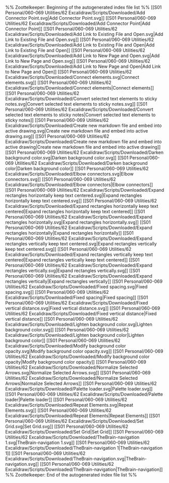 %% Zoottelkeeper: Beginning of the autogenerated index file list  %%
 [[S01 Personal/060-069 Utilities/62 Excalidraw/Scripts/Downloaded/Add Connector Point.svg|Add Connector Point.svg]]
 [[S01 Personal/060-069 Utilities/62 Excalidraw/Scripts/Downloaded/Add Connector Point|Add Connector Point]]
 [[S01 Personal/060-069 Utilities/62 Excalidraw/Scripts/Downloaded/Add Link to Existing File and Open.svg|Add Link to Existing File and Open.svg]]
 [[S01 Personal/060-069 Utilities/62 Excalidraw/Scripts/Downloaded/Add Link to Existing File and Open|Add Link to Existing File and Open]]
 [[S01 Personal/060-069 Utilities/62 Excalidraw/Scripts/Downloaded/Add Link to New Page and Open.svg|Add Link to New Page and Open.svg]]
 [[S01 Personal/060-069 Utilities/62 Excalidraw/Scripts/Downloaded/Add Link to New Page and Open|Add Link to New Page and Open]]
 [[S01 Personal/060-069 Utilities/62 Excalidraw/Scripts/Downloaded/Connect elements.svg|Connect elements.svg]]
 [[S01 Personal/060-069 Utilities/62 Excalidraw/Scripts/Downloaded/Connect elements|Connect elements]]
 [[S01 Personal/060-069 Utilities/62 Excalidraw/Scripts/Downloaded/Convert selected text elements to sticky notes.svg|Convert selected text elements to sticky notes.svg]]
 [[S01 Personal/060-069 Utilities/62 Excalidraw/Scripts/Downloaded/Convert selected text elements to sticky notes|Convert selected text elements to sticky notes]]
 [[S01 Personal/060-069 Utilities/62 Excalidraw/Scripts/Downloaded/Create new markdown file and embed into active drawing.svg|Create new markdown file and embed into active drawing.svg]]
 [[S01 Personal/060-069 Utilities/62 Excalidraw/Scripts/Downloaded/Create new markdown file and embed into active drawing|Create new markdown file and embed into active drawing]]
 [[S01 Personal/060-069 Utilities/62 Excalidraw/Scripts/Downloaded/Darken background color.svg|Darken background color.svg]]
 [[S01 Personal/060-069 Utilities/62 Excalidraw/Scripts/Downloaded/Darken background color|Darken background color]]
 [[S01 Personal/060-069 Utilities/62 Excalidraw/Scripts/Downloaded/Elbow connectors.svg|Elbow connectors.svg]]
 [[S01 Personal/060-069 Utilities/62 Excalidraw/Scripts/Downloaded/Elbow connectors|Elbow connectors]]
 [[S01 Personal/060-069 Utilities/62 Excalidraw/Scripts/Downloaded/Expand rectangles horizontally keep text centered.svg|Expand rectangles horizontally keep text centered.svg]]
 [[S01 Personal/060-069 Utilities/62 Excalidraw/Scripts/Downloaded/Expand rectangles horizontally keep text centered|Expand rectangles horizontally keep text centered]]
 [[S01 Personal/060-069 Utilities/62 Excalidraw/Scripts/Downloaded/Expand rectangles horizontally.svg|Expand rectangles horizontally.svg]]
 [[S01 Personal/060-069 Utilities/62 Excalidraw/Scripts/Downloaded/Expand rectangles horizontally|Expand rectangles horizontally]]
 [[S01 Personal/060-069 Utilities/62 Excalidraw/Scripts/Downloaded/Expand rectangles vertically keep text centered.svg|Expand rectangles vertically keep text centered.svg]]
 [[S01 Personal/060-069 Utilities/62 Excalidraw/Scripts/Downloaded/Expand rectangles vertically keep text centered|Expand rectangles vertically keep text centered]]
 [[S01 Personal/060-069 Utilities/62 Excalidraw/Scripts/Downloaded/Expand rectangles vertically.svg|Expand rectangles vertically.svg]]
 [[S01 Personal/060-069 Utilities/62 Excalidraw/Scripts/Downloaded/Expand rectangles vertically|Expand rectangles vertically]]
 [[S01 Personal/060-069 Utilities/62 Excalidraw/Scripts/Downloaded/Fixed spacing.svg|Fixed spacing.svg]]
 [[S01 Personal/060-069 Utilities/62 Excalidraw/Scripts/Downloaded/Fixed spacing|Fixed spacing]]
 [[S01 Personal/060-069 Utilities/62 Excalidraw/Scripts/Downloaded/Fixed vertical distance.svg|Fixed vertical distance.svg]]
 [[S01 Personal/060-069 Utilities/62 Excalidraw/Scripts/Downloaded/Fixed vertical distance|Fixed vertical distance]]
 [[S01 Personal/060-069 Utilities/62 Excalidraw/Scripts/Downloaded/Lighten background color.svg|Lighten background color.svg]]
 [[S01 Personal/060-069 Utilities/62 Excalidraw/Scripts/Downloaded/Lighten background color|Lighten background color]]
 [[S01 Personal/060-069 Utilities/62 Excalidraw/Scripts/Downloaded/Modify background color opacity.svg|Modify background color opacity.svg]]
 [[S01 Personal/060-069 Utilities/62 Excalidraw/Scripts/Downloaded/Modify background color opacity|Modify background color opacity]]
 [[S01 Personal/060-069 Utilities/62 Excalidraw/Scripts/Downloaded/Normalize Selected Arrows.svg|Normalize Selected Arrows.svg]]
 [[S01 Personal/060-069 Utilities/62 Excalidraw/Scripts/Downloaded/Normalize Selected Arrows|Normalize Selected Arrows]]
 [[S01 Personal/060-069 Utilities/62 Excalidraw/Scripts/Downloaded/Palette loader.svg|Palette loader.svg]]
 [[S01 Personal/060-069 Utilities/62 Excalidraw/Scripts/Downloaded/Palette loader|Palette loader]]
 [[S01 Personal/060-069 Utilities/62 Excalidraw/Scripts/Downloaded/Repeat Elements.svg|Repeat Elements.svg]]
 [[S01 Personal/060-069 Utilities/62 Excalidraw/Scripts/Downloaded/Repeat Elements|Repeat Elements]]
 [[S01 Personal/060-069 Utilities/62 Excalidraw/Scripts/Downloaded/Set Grid.svg|Set Grid.svg]]
 [[S01 Personal/060-069 Utilities/62 Excalidraw/Scripts/Downloaded/Set Grid|Set Grid]]
 [[S01 Personal/060-069 Utilities/62 Excalidraw/Scripts/Downloaded/TheBrain-navigation 1.svg|TheBrain-navigation 1.svg]]
 [[S01 Personal/060-069 Utilities/62 Excalidraw/Scripts/Downloaded/TheBrain-navigation 1|TheBrain-navigation 1]]
 [[S01 Personal/060-069 Utilities/62 Excalidraw/Scripts/Downloaded/TheBrain-navigation.svg|TheBrain-navigation.svg]]
 [[S01 Personal/060-069 Utilities/62 Excalidraw/Scripts/Downloaded/TheBrain-navigation|TheBrain-navigation]]
%% Zoottelkeeper: End of the autogenerated index file list  %%
